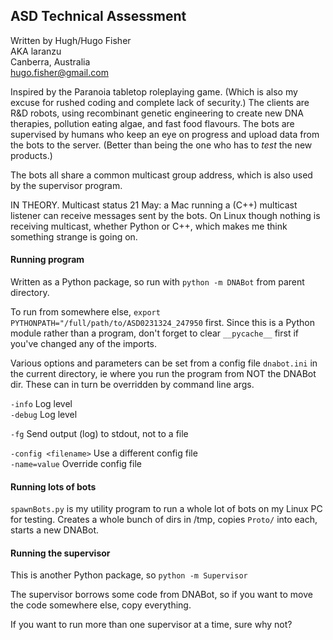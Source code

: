 
## ASD Technical Assessment

Written by Hugh/Hugo Fisher \
AKA laranzu \
Canberra, Australia \
hugo.fisher@gmail.com

Inspired by the Paranoia tabletop roleplaying game. (Which is also my excuse
for rushed coding and complete lack of security.) The clients are R&D robots,
using recombinant genetic engineering to create new DNA therapies, pollution
eating algae, and fast food flavours. The bots are supervised by humans who
keep an eye on progress and upload data from the bots to the server. (Better
than being the one who has to _test_ the new products.)

The bots all share a common multicast group address, which is also used by
the supervisor program.

IN THEORY. Multicast status 21 May: a Mac running a (C++) multicast listener
can receive messages sent by the bots. On Linux though nothing is receiving
multicast, whether Python or C++, which makes me think something strange is
going on.


#### Running program

Written as a Python package, so run with `python -m DNABot` from parent
directory.

To run from somewhere else, `export PYTHONPATH="/full/path/to/ASD0231324_247950`
first. Since this is a Python module rather than a program, don't forget to clear
`__pycache__` first if you've changed any of the imports.

Various options and parameters can be set from a config file `dnabot.ini` in the
current directory, ie where you run the program from NOT the DNABot dir. These
can in turn be overridden by command line args.


`-info`     Log level \
`-debug`    Log level

`-fg`       Send output (log) to stdout, not to a file

`-config <filename>`  Use a different config file   \
`-name=value`         Override config file


#### Running lots of bots

`spawnBots.py` is my utility program to run a whole lot of bots on my Linux
PC for testing. Creates a whole bunch of dirs in /tmp, copies `Proto/` into
each, starts a new DNABot.


#### Running the supervisor

This is another Python package, so `python -m Supervisor`

The supervisor borrows some code from DNABot, so if you want to move the code
somewhere else, copy everything.

If you want to run more than one supervisor at a time, sure why not?
